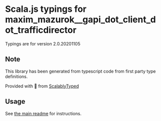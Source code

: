 
# Scala.js typings for maxim_mazurok__gapi_dot_client_dot_trafficdirector

Typings are for version 2.0.20201105



## Note
This library has been generated from typescript code from first party type definitions.

Provided with :purple_heart: from [ScalablyTyped](https://github.com/oyvindberg/ScalablyTyped)

## Usage
See [the main readme](../../readme.md) for instructions.


